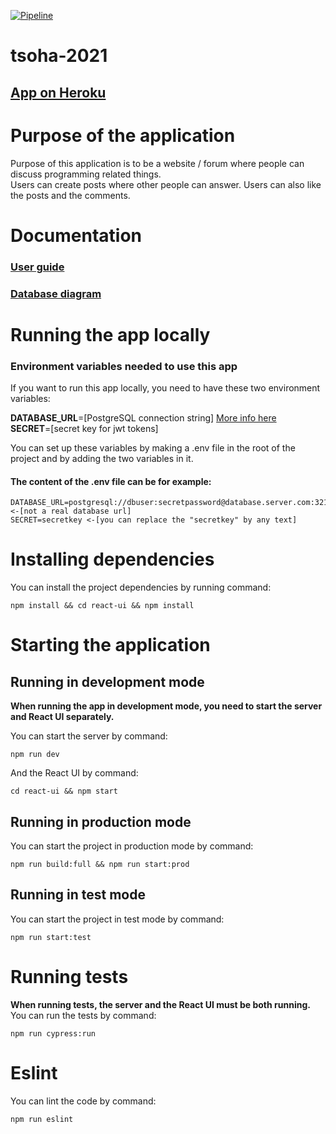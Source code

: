 [![Pipeline](https://github.com/lapptomi/tsoha-2021/actions/workflows/pipeline.yml/badge.svg)](https://github.com/lapptomi/tsoha-2021/actions/workflows/pipeline.yml)

# tsoha-2021

## [App on Heroku](https://tsoha-2021-tl.herokuapp.com/)

# Purpose of the application
Purpose of this application is to be a website / forum where people can discuss programming related things.  
Users can create posts where other people can answer. Users can also like the posts and the comments.

# Documentation
### [User guide](https://github.com/lapptomi/tsoha-2021/blob/main/documentation/user-guide.md)  

### [Database diagram](https://github.com/lapptomi/tsoha-2021/blob/main/documentation/images/dbdiagram.png)


# Running the app locally

### Environment variables needed to use this app
If you want to run this app locally, you need to have these two environment variables:

<b>DATABASE_URL</b>=[PostgreSQL connection string] [More info here](https://node-postgres.com/features/connecting)  
<b>SECRET</b>=[secret key for jwt tokens]

You can set up these variables by making a .env file in the root of the project and by adding the two variables in it.

#### The content of the .env file can be for example: 
```
DATABASE_URL=postgresql://dbuser:secretpassword@database.server.com:3211/mydb <-[not a real database url]
SECRET=secretkey <-[you can replace the "secretkey" by any text]
```

# Installing dependencies

You can install the project dependencies by running command:
```
npm install && cd react-ui && npm install
```

# Starting the application

## Running in development mode
<b>When running the app in development mode, you need to start the server and React UI separately.</b>  


You can start the server by command: 
```
npm run dev
```

And the React UI by command: 
```
cd react-ui && npm start
```



## Running in production mode
You can start the project in production mode by command:

```
npm run build:full && npm run start:prod
```


## Running in test mode
You can start the project in test mode by command:

```
npm run start:test
```


# Running tests
<b>When running tests, the server and the React UI must be both running.</b>  
You can run the tests by command: 

```
npm run cypress:run
```


# Eslint
You can lint the code by command:
```
npm run eslint
```
